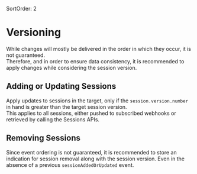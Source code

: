 SortOrder: 2
# Versioning

While changes will mostly be delivered in the order in which they occur, it is not guaranteed.  
Therefore, and in order to ensure data consistency, it is recommended to apply changes while considering the session version.

## Adding or Updating Sessions

Apply updates to sessions in the target, only if the `session.version.number` in hand is greater than the target session version.  
This applies to all sessions, either pushed to subscribed webhooks or retrieved by calling the Sessions APIs.   

## Removing Sessions

Since event ordering is not guaranteed, it is recommended to store an indication for session removal along with the session version.
Even in the absence of a previous `sessionAddedOrUpdated` event.